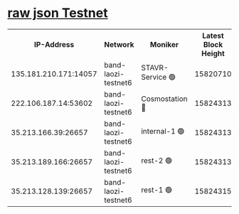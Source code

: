 
[raw json Testnet](https://rpc-check.bandt.stavr.tech/bandt/rpcbandt_result.json)
=

<table><tr><th>IP-Address</th><th>Network</th><th>Moniker</th><th>Latest Block Height</th><th>Earliest Block Height</th><th>Catching Up</th><th>Tx Index</th><th>Voting Power</th><th>Scan Time</th></tr><tr><td>135.181.210.171:14057</td><td>band-laozi-testnet6</td><td>STAVR-Service 🟢</td><td>15820710</td><td>15322501</td><td>False</td><td>on</td><td>0</td><td>2024-02-13T20:05:14.117023368UTC</td></tr><tr><td>222.106.187.14:53602</td><td>band-laozi-testnet6</td><td>Cosmostation 🔴</td><td>15824313</td><td>15423001</td><td>False</td><td>on</td><td>2203623</td><td>2024-02-13T20:05:15.532846131UTC</td></tr><tr><td>35.213.166.39:26657</td><td>band-laozi-testnet6</td><td>internal-1 🟢</td><td>15824313</td><td>15724313</td><td>False</td><td>on</td><td>0</td><td>2024-02-13T20:05:16.446377636UTC</td></tr><tr><td>35.213.189.166:26657</td><td>band-laozi-testnet6</td><td>rest-2 🟢</td><td>15824313</td><td>15724313</td><td>False</td><td>on</td><td>0</td><td>2024-02-13T20:05:17.342854400UTC</td></tr><tr><td>35.213.128.139:26657</td><td>band-laozi-testnet6</td><td>rest-1 🟢</td><td>15824315</td><td>15724315</td><td>False</td><td>on</td><td>0</td><td>2024-02-13T20:05:22.385876518UTC</td></tr></table>
